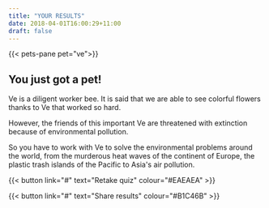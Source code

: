 ```yaml
---
title: "YOUR RESULTS"
date: 2018-04-01T16:00:29+11:00
draft: false
---
```


{{< pets-pane pet="ve">}}

You just got a pet!
---

Ve is a diligent worker bee. It is said that we are able to see colorful flowers thanks to Ve that worked so hard. 

However, the friends of this important Ve are threatened with extinction because of environmental pollution.

So you have to work with Ve to solve the environmental problems around the world, from the murderous heat waves of the continent of Europe, the plastic trash islands of the Pacific to Asia's air pollution.



{{< button link="#" text="Retake quiz" colour="#EAEAEA" >}}

{{< button link="#" text="Share results" colour="#B1C46B" >}}

